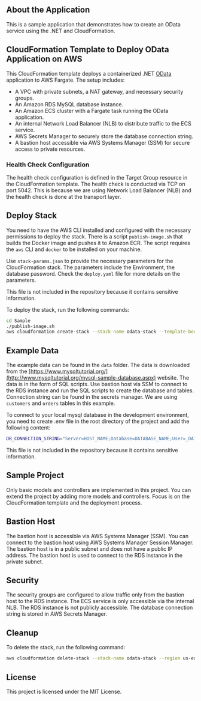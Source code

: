 ## About the Application

This is a sample application that demonstrates how to create an OData service using the .NET and CloudFormation. 

## CloudFormation Template to Deploy OData Application on AWS

This CloudFormation template deploys a containerized .NET [OData](https://learn.microsoft.com/en-us/odata/) application to AWS Fargate. The setup includes:

- A VPC with private subnets, a NAT gateway, and necessary security groups.
- An Amazon RDS MySQL database instance.
- An Amazon ECS cluster with a Fargate task running the OData application.
- An internal Network Load Balancer (NLB) to distribute traffic to the ECS service.
- AWS Secrets Manager to securely store the database connection string.
- A bastion host accessible via AWS Systems Manager (SSM) for secure access to private resources.

### Health Check Configuration

The health check configuration is defined in the Target Group resource in the CloudFormation template. The health check is conducted via TCP on port 5042. This is because we are using Network Load Balancer (NLB) and the health check is done at the transport layer. 

## Deploy Stack

You need to have the AWS CLI installed and configured with the necessary permissions to deploy the stack. There is a script `publish-image.sh` that builds the Docker image and pushes it to Amazon ECR. The script requires the `aws` CLI and `docker` to be installed on your machine.

Use `stack-params.json` to provide the necessary parameters for the CloudFormation stack. The parameters include the Environment, the database password. Check the `deploy.yaml` file for more details on the parameters.

This file is not included in the repository because it contains sensitive information.

To deploy the stack, run the following commands:

```bash
cd Sample
./publish-image.sh
aws cloudformation create-stack --stack-name odata-stack --template-body file://deploy.yaml --parameters file://stack-params.json --region us-east-1 --capabilities CAPABILITY_IAM CAPABILITY_NAMED_IAM
```

## Example Data

The example data can be found in the `data` folder. The data is downloaded from the [https://www.mysqltutorial.org/](http://www.mysqltutorial.org/mysql-sample-database.aspx) website. The data is in the form of SQL scripts. Use bastion host via SSM to connect to the RDS instance and run the SQL scripts to create the database and tables. Connection string can be found in the secrets manager. We are using `customers` and `orders` tables in this example.

To connect to your local mysql database in the development environment, you need to create .env file in the root directory of the project and add the following content: 

```bash
DB_CONNECTION_STRING="Server=HOST_NAME;Database=DATABASE_NAME;User=_DATABASE_USER;Password=PASSWORD_FOR_DATABASE;"
```

This file is not included in the repository because it contains sensitive information.

## Sample Project

Only basic models and controllers are implemented in this project. You can extend the project by adding more models and controllers. Focus is on the CloudFormation template and the deployment process.

## Bastion Host

The bastion host is accessible via AWS Systems Manager (SSM). You can connect to the bastion host using AWS Systems Manager Session Manager. The bastion host is in a public subnet and does not have a public IP address. The bastion host is used to connect to the RDS instance in the private subnet.

## Security

The security groups are configured to allow traffic only from the bastion host to the RDS instance. The ECS service is only accessible via the internal NLB. The RDS instance is not publicly accessible. The database connection string is stored in AWS Secrets Manager.

## Cleanup

To delete the stack, run the following command:

```bash
aws cloudformation delete-stack --stack-name odata-stack --region us-east-1
```

## License

This project is licensed under the MIT License. 